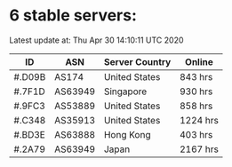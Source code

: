 # 6 stable servers:

Latest update at: Thu Apr 30 14:10:11 UTC 2020

| ID | ASN | Server Country | Online |
| -- | --- | -------------- | ------ |
| #.D09B | AS174 | United States | 843 hrs |
| #.7F1D | AS63949 | Singapore | 930 hrs |
| #.9FC3 | AS53889 | United States | 858 hrs |
| #.C348 | AS35913 | United States | 1224 hrs |
| #.BD3E | AS63888 | Hong Kong | 403 hrs |
| #.2A79 | AS63949 | Japan | 2167 hrs |

